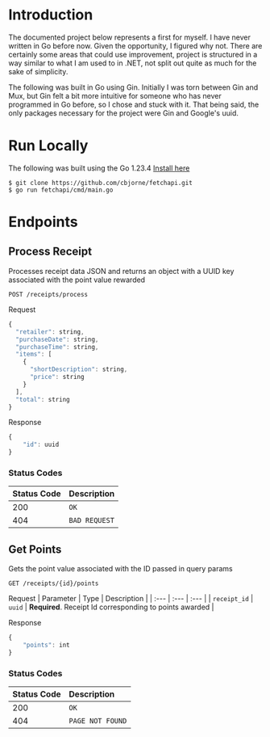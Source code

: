 # Introduction

The documented project below represents a first for myself. I have never written in Go before now. Given the opportunity, I figured why not. There are certainly some areas that could use improvement, project is structured in a way similar to what I am used to in .NET, not split out quite as much for the sake of simplicity.

The following was built in Go using Gin. Initially I was torn between Gin and Mux, but Gin felt a bit more intuitive for someone who has never programmed in Go before, so I chose and stuck with it. That being said, the only packages necessary for the project were Gin and Google's uuid.

# Run Locally

The following was built using the Go 1.23.4 [Install here](https://go.dev/doc/install)

```
$ git clone https://github.com/cbjorne/fetchapi.git
$ go run fetchapi/cmd/main.go
```

# Endpoints

## Process Receipt

Processes receipt data JSON and returns an object with a UUID key associated with the point value rewarded

```http
POST /receipts/process
```
Request
```javascript
{
  "retailer": string,
  "purchaseDate": string,
  "purchaseTime": string,
  "items": [
    {
      "shortDescription": string,
      "price": string
    }
  ],
  "total": string
}
```
Response
```javascript
{
    "id": uuid
}
```

### Status Codes

| Status Code | Description |
| :--- | :--- |
| 200 | `OK` |
| 404 | `BAD REQUEST` |

## Get Points

Gets the point value associated with the ID passed in query params

```http
GET /receipts/{id}/points
```

Request
| Parameter | Type | Description |
| :--- | :--- | :--- |
| `receipt_id` | `uuid` | **Required**. Receipt Id corresponding to points awarded |

Response
```javascript
{
    "points": int
}
```

### Status Codes

| Status Code | Description |
| :--- | :--- |
| 200 | `OK` |
| 404 | `PAGE NOT FOUND` |




